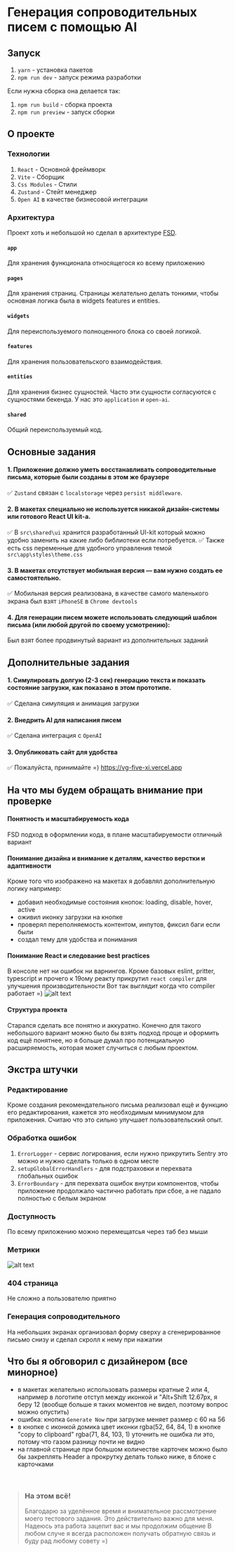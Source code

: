 # Генерация сопроводительных писем с помощью AI

## Запуск

1. `yarn` - установка пакетов
2. `npm run dev` - запуск режима разработки

Если нужна сборка она делается так:

1. `npm run build` - сборка проекта
1. `npm run preview` - запуск сборки

## О проекте

### Технологии

1. `React` - Основной фреймворк
2. `Vite` - Сборщик
3. `Css Modules` - Стили
4. `Zustand` - Стейт менеджер
5. `Open AI` в качестве бизнесовой интеграции

### Архитектура

Проект хоть и небольшой но сделал в архитектуре [FSD](https://feature-sliced.github.io/).

#### `app`

Для хранения функционала относящегося ко всему приложению

#### `pages`

Для хранения страниц. Страницы желательно делать тонкими, чтобы основная логика была в widgets features и entities.

#### `widgets`

Для переиспользуемого полноценного блока со своей логикой.

#### `features`

Для хранения пользовательского взаимодействия.

#### `entities`

Для хранения бизнес сущностей. Часто эти сущности согласуются с сущностями бекенда. У нас это `application` и `open-ai`.

#### `shared`

Общий переиспользуемый код.

## Основные задания

#### 1. Приложение должно уметь восстанавливать сопроводительные письма, которые были созданы в этом же браузере

✅ `Zustand` связан с `localstorage` через `persist middleware`.

#### 2. В макетах специально не используется никакой дизайн-системы или готового React UI kit-а.

✅ В `src\shared\ui` хранится разработанный UI-kit который можно удобно заменить на какие либо библиотеки если потребуется.
✅ Также есть css переменные для удобного управления темой `src\app\styles\theme.css`

#### 3. В макетах отсутствует мобильная версия — вам нужно создать ее самостоятельно.

✅ Мобильная версия реализована, в качестве самого маленького экрана был взят `iPhoneSE` в `Chrome devtools`

#### 4. Для генерации писем можете использовать следующий шаблон письма (или любой другой по своему усмотрению):

Был взят более продвинутый вариант из дополнительных заданий

## Дополнительные задания

#### 1. Симулировать долгую (2-3 сек) генерацию текста и показать состояние загрузки, как показано в этом прототипе.

✅ Сделана симуляция и анимация загрузки

#### 2. Внедрить AI для написания писем

✅ Сделана интеграция с `OpenAI`

#### 3. Опубликовать сайт для удобства

✅ Пожалуйста, принимайте =)
https://vg-five-xi.vercel.app

## На что мы будем обращать внимание при проверке

#### Понятность и масштабируемость кода

FSD подход в оформлении кода, в плане масштабируемости отличный вариант

#### Понимание дизайна и внимание к деталям, качество верстки и адаптивности

Кроме того что изображено на макетах я добавлял дополнительную логику например:

- добавил необходимые состояния кнопок: loading, disable, hover, active
- оживил иконку загрузки на кнопке
- проверял переполняемость контентом, инпутов, фиксил баги если были
- создал тему для удобства и понимания

#### Понимание React и следование best practices

В консоле нет ни ошибок ни варнингов.
Кроме базовых eslint, pritter, typescript и прочего к 19ому реакту прикрутил `react compiler` для улучшения производительности
Вот так выглядит когда что compiler работает =)
![alt text](readme-images/compiler.png)

#### Структура проекта

Старался сделать все понятно и аккуратно. Конечно для такого небольшого вариант можно было бы взять подход проще и оформить код ещё понятнее, но я больше думал про потенциальную расширяемость, которая может случиться с любым проектом.

## Экстра штучки

### Редактирование

Кроме создания рекомендательного письма реализовал ещё и функцию его редактирования, кажется это необходимым минимумом для приложения. Считаю что это сильно улучшает пользовательский опыт.

### Обработка ошибок

1. `ErrorLogger` - сервис логирования, если нужно прикрутить Sentry это можно и нужно сделать только в одном месте
2. `setupGlobalErrorHandlers` - для подстраховки и перехвата глобальных ошибок
3. `ErrorBoundary` - для перехвата ошибок внутри компонентов, чтобы приложение продолжало частично работать при сбое, а не падало полностью с белым экраном

### Доступность

По всему приложению можно перемещатсья через таб без мыши

### Метрики

![alt text](readme-images/perfomance.png)

### 404 страница

Не сложно а пользователю приятно

### Генерация сопроводительного

На небольших экранах организовал форму сверху а сгенерированное письмо снизу и сделал скролл к нему при нажатии

## Что бы я обговорил с дизайнером (все минорное)

- в макетах желательно использовать размеры кратные 2 или 4, например в логотипе отступ между иконкой и "Alt+Shift 12.67px, я беру 12 (вообще больше я таких моментов не видел, поэтому вопрос можно опустить)
- ошибка: кнопка `Generate Now` при загрузке меняет размер с 60 на 56
- в кнопке с иконкой домика цвет иконки rgba(52, 64, 84, 1) в кнопке "copy to clipboard" rgba(71, 84, 103, 1) уточнить не ошибка ли это, потому что газом разницу почти не видно
- на главной странице при большом количестве карточек можно было бы закреплять Header а прокрутку делать только ниже, в блоке с карточками

<br />

> ### На этом всё!
>
> Благодарю за уделённое время и внимательное рассмотрение моего тестового задания. Это действительно важно для меня.
> Надеюсь эта работа зацепит вас и мы продолжим общение
> В любом случе я всегда расположен получать обратную связь и буду рад любому совету =)
